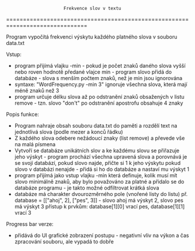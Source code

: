                           Frekvence slov v textu
==============================================================================

Program vypočítá frekvenci výskytu každého platného slova v souboru data.txt

Vstup:
- program přijímá vlajku -min - pokud je počet znaků daného slova vyšší nebo roven hodnotě předané vlajce min - program
  slovo přidá do databáze - slova s menším počtem znaků, než je min jsou ignorována
- syntaxe: "WordFrequency.py -min 3" ignoruje všechna slova, která mají méně znaků než 3
- program určuje délku slova až po odstranění znaků obsažených v listu remove - tzn. slovo "don't" po odstranění apostrofu
  obsahuje 4 znaky

Popis funkce:
- Program nahraje obsah souboru data.txt do paměti a rozdělí text na jednotlivá slova (podle mezer a konců řádku)
- Z každého slova odebere nežádoucí znaky (list remove) a převede vše na malá písmena
- Vytvoří se databáze unikátních slov a ke každému slovu se přiřazuje jeho výskyt - program
  prochází všechna upravená slova a porovnává je se svojí databází, pokud slovo najde, přičte si 1 k jeho výskytu
  pokud slovo v databázi nenajde - přidá si ho do databáze a nastaví mu výskyt 1
- program přijímá jako vstup vlajku -min která definuje, kolik musí mít slovo minimálně znaků, aby bylo
  považováno za platné a přidalo se do databáze programu - je takto možné odfiltrovat krátká slova
- databáze má charakter dvourozměrného pole (vnořené listy do listu) 
  př. database = [["ahoj", 2], ["pes", 3]] - slovo ahoj má výskyt 2, slovo pes má výskyt 3
  přístup k prvkům: database[1][0] vrací pes, database[1][1] vrací 3 

Progress bar verze:
- přidává do UI grafické zobrazení postupu - negativní vliv na výkon a čas zpracování souboru, ale vypadá to dobře
